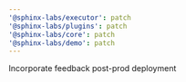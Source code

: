```yaml
---
'@sphinx-labs/executor': patch
'@sphinx-labs/plugins': patch
'@sphinx-labs/core': patch
'@sphinx-labs/demo': patch
---
```


Incorporate feedback post-prod deployment
